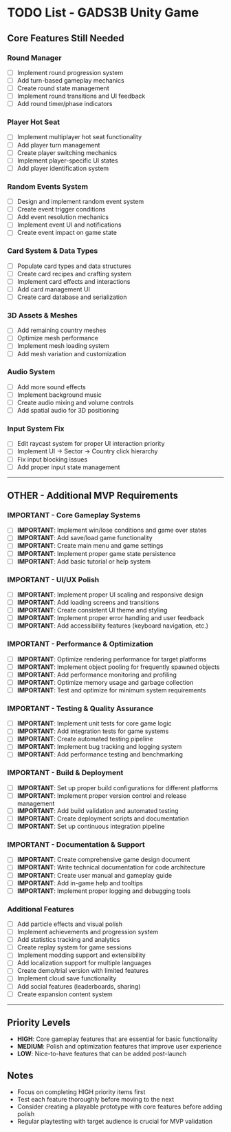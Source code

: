 # TODO List - GADS3B Unity Game

## Core Features Still Needed

### Round Manager
- [ ] Implement round progression system
- [ ] Add turn-based gameplay mechanics
- [ ] Create round state management
- [ ] Implement round transitions and UI feedback
- [ ] Add round timer/phase indicators

### Player Hot Seat
- [ ] Implement multiplayer hot seat functionality
- [ ] Add player turn management
- [ ] Create player switching mechanics
- [ ] Implement player-specific UI states
- [ ] Add player identification system

### Random Events System
- [ ] Design and implement random event system
- [ ] Create event trigger conditions
- [ ] Add event resolution mechanics
- [ ] Implement event UI and notifications
- [ ] Create event impact on game state

### Card System & Data Types
- [ ] Populate card types and data structures
- [ ] Create card recipes and crafting system
- [ ] Implement card effects and interactions
- [ ] Add card management UI
- [ ] Create card database and serialization

### 3D Assets & Meshes
- [ ] Add remaining country meshes
- [ ] Optimize mesh performance
- [ ] Implement mesh loading system
- [ ] Add mesh variation and customization

### Audio System
- [ ] Add more sound effects
- [ ] Implement background music
- [ ] Create audio mixing and volume controls
- [ ] Add spatial audio for 3D positioning

### Input System Fix
- [ ] Edit raycast system for proper UI interaction priority
- [ ] Implement UI → Sector → Country click hierarchy
- [ ] Fix input blocking issues
- [ ] Add proper input state management

---

## OTHER - Additional MVP Requirements

### IMPORTANT - Core Gameplay Systems
- [ ] **IMPORTANT**: Implement win/lose conditions and game over states
- [ ] **IMPORTANT**: Add save/load game functionality
- [ ] **IMPORTANT**: Create main menu and game settings
- [ ] **IMPORTANT**: Implement proper game state persistence
- [ ] **IMPORTANT**: Add basic tutorial or help system

### IMPORTANT - UI/UX Polish
- [ ] **IMPORTANT**: Implement proper UI scaling and responsive design
- [ ] **IMPORTANT**: Add loading screens and transitions
- [ ] **IMPORTANT**: Create consistent UI theme and styling
- [ ] **IMPORTANT**: Implement proper error handling and user feedback
- [ ] **IMPORTANT**: Add accessibility features (keyboard navigation, etc.)

### IMPORTANT - Performance & Optimization
- [ ] **IMPORTANT**: Optimize rendering performance for target platforms
- [ ] **IMPORTANT**: Implement object pooling for frequently spawned objects
- [ ] **IMPORTANT**: Add performance monitoring and profiling
- [ ] **IMPORTANT**: Optimize memory usage and garbage collection
- [ ] **IMPORTANT**: Test and optimize for minimum system requirements

### IMPORTANT - Testing & Quality Assurance
- [ ] **IMPORTANT**: Implement unit tests for core game logic
- [ ] **IMPORTANT**: Add integration tests for game systems
- [ ] **IMPORTANT**: Create automated testing pipeline
- [ ] **IMPORTANT**: Implement bug tracking and logging system
- [ ] **IMPORTANT**: Add performance testing and benchmarking

### IMPORTANT - Build & Deployment
- [ ] **IMPORTANT**: Set up proper build configurations for different platforms
- [ ] **IMPORTANT**: Implement proper version control and release management
- [ ] **IMPORTANT**: Add build validation and automated testing
- [ ] **IMPORTANT**: Create deployment scripts and documentation
- [ ] **IMPORTANT**: Set up continuous integration pipeline

### IMPORTANT - Documentation & Support
- [ ] **IMPORTANT**: Create comprehensive game design document
- [ ] **IMPORTANT**: Write technical documentation for code architecture
- [ ] **IMPORTANT**: Create user manual and gameplay guide
- [ ] **IMPORTANT**: Add in-game help and tooltips
- [ ] **IMPORTANT**: Implement proper logging and debugging tools

### Additional Features
- [ ] Add particle effects and visual polish
- [ ] Implement achievements and progression system
- [ ] Add statistics tracking and analytics
- [ ] Create replay system for game sessions
- [ ] Implement modding support and extensibility
- [ ] Add localization support for multiple languages
- [ ] Create demo/trial version with limited features
- [ ] Implement cloud save functionality
- [ ] Add social features (leaderboards, sharing)
- [ ] Create expansion content system

---

## Priority Levels
- **HIGH**: Core gameplay features that are essential for basic functionality
- **MEDIUM**: Polish and optimization features that improve user experience
- **LOW**: Nice-to-have features that can be added post-launch

## Notes
- Focus on completing HIGH priority items first
- Test each feature thoroughly before moving to the next
- Consider creating a playable prototype with core features before adding polish
- Regular playtesting with target audience is crucial for MVP validation
